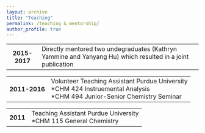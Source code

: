 ```yaml
---
layout: archive
title: "Teaching"
permalink: /teaching & mentorship/
author_profile: true
---
```


<table>
 <tr><th>2015-2017</th><td>
    Directly mentored two undegraduates (Kathryn Yammine and Yanyang Hu) which resulted in a joint publication
  </td></tr>

<table>
 <tr><th>2011-2016</th><td>
    Volunteer Teaching Assistant Purdue University<br>
   *CHM 424 Instruemental Analysis<br>
   *CHM 494 Junior-Senior Chemistry Seminar
  </td></tr>

<table>
 <tr><th>2011</th><td>
    Teaching Assistant Purdue University<br>
   *CHM 115 General Chemistry
  </td></tr>
